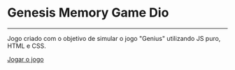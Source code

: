 # Genesis Memory Game Dio
---
Jogo criado com o objetivo de simular o jogo "Genius" utilizando JS puro, HTML e CSS.

[Jogar o jogo](https://rafaelspereira1.github.io/genesis-memory-game-dio/)